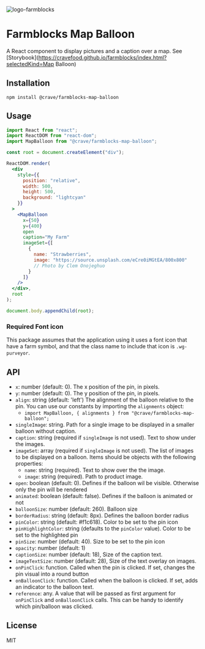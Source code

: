 ![logo-farmblocks](https://user-images.githubusercontent.com/7760/31051341-4d280118-a63c-11e7-9e8f-3b375ca8f9a0.png)

# Farmblocks Map Balloon

A React component to display pictures and a caption over a map. See
[Storybook](https://cravefood.github.io/farmblocks/index.html?selectedKind=Map
Balloon)

## Installation

```
npm install @crave/farmblocks-map-balloon
```

## Usage

```jsx
import React from "react";
import ReactDOM from "react-dom";
import MapBalloon from "@crave/farmblocks-map-balloon";

const root = document.createElement("div");

ReactDOM.render(
  <div
    style={{
      position: "relative",
      width: 500,
      height: 500,
      background: "lightcyan"
    }}
  >
    <MapBalloon
      x={50}
      y={400}
      open
      caption="My Farm"
      imageSet={[
        {
          name: "Strawberries",
          image: "https://source.unsplash.com/eCre0iMGtEA/800x800"
          // Photo by Clem Onojeghuo
        }
      ]}
    />
  </div>,
  root
);

document.body.appendChild(root);
```

### Required Font icon

This package assumes that the application using it uses a font icon that have a
farm symbol, and that the class name to include that icon is `.wg-purveyor`.

## API

* `x`: number (default: 0). The x position of the pin, in pixels.
* `y`: number (default: 0). The y position of the pin, in pixels.
* `align`: string (default: 'left') The alignment of the balloon relative to the
  pin. You can use our constants by importing the `alignments` object:
  * `import MapBalloon, { alignments } from "@crave/farmblocks-map-balloon";`
* `singleImage`: string. Path for a single image to be displayed in a smaller
  balloon without caption.
* `caption`: string (required if `singleImage` is not used). Text to show under
  the images.
* `imageSet`: array (required if `singleImage` is not used). The list of images
  to be displayed on a balloon. Items should be objects with the following
  properties:
  * `name`: string (required). Text to show over the the image.
  * `image`: string (required). Path to product image.
* `open`: boolean (default: 0). Defines if the balloon wil be visible. Otherwise
  only the pin will be rendered
* `animated`: boolean (default: false). Defines if the balloon is animated or
  not
* `balloonSize`: number (default: 260). Balloon size
* `borderRadius`: string (default: 8px). Defines the balloon border radius
* `pinColor`: string (default: #f1c618). Color to be set to the pin icon
* `pinHighlightColor`: string (defaults to the `pinColor` value). Color to be set to the highlighted pin
* `pinSize`: number (default: 40). Size to be set to the pin icon
* `opacity`: number (default: 1)
* `captionSize`: number (default: 18), Size of the caption text.
* `imageTextSize`: number (default: 28), Size of the text overlay on images.
* `onPinClick`: function. Called when the pin is clicked. If set, changes the pin visual into a round button
* `onBalloonClick`: function. Called when the balloon is clicked. If set, adds an indicator to the balloon text.
* `reference`: any. A value that will be passed as first argument for `onPinClick` and `onBalloonClick` calls. This can be handy to identify which pin/balloon was clicked.

## License

MIT
